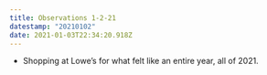 ```yaml
---
title: Observations 1-2-21
datestamp: "20210102"
date: 2021-01-03T22:34:20.918Z
---
```

- Shopping at Lowe’s for what felt like an entire year, all of 2021.